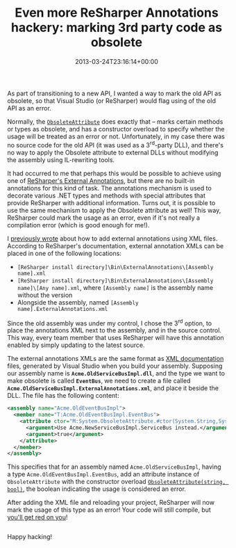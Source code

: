 ﻿---
title: 'Even more ReSharper Annotations hackery: marking 3rd party code as obsolete'
date: 2013-03-24T23:16:14+00:00
---
As part of transitioning to a new API, I wanted a way to mark the old API as obsolete, so that Visual Studio (or ReSharper) would flag using of the old API as an error.

Normally, the [`ObsoleteAttribute`](http://msdn.microsoft.com/en-us/library/system.obsoleteattribute.aspx) does exactly that &ndash; marks certain methods or types as obsolete, and has a constructor overload to specify whether the usage will be treated as an error or not. Unfortunately, in my case there was no source code for the old API (it was used as a 3<sup>rd</sup>-party DLL), and there's no way to apply the Obsolete attribute to external DLLs without modifying the assembly using IL-rewriting tools.

It had occurred to me that perhaps this would be possible to achieve using one of [ReSharper's External Annotations](http://www.jetbrains.com/resharper/webhelp/Code_Analysis__External_Annotations.html), but there are no built-in annotations for this kind of task. The annotations mechanism is used to decorate various .NET types and methods with special attributes that provide ReSharper with additional information. Turns out, it is possible to use the same mechanism to apply the Obsolete attribute as well! This way, ReSharper could mark the usage as an error, even if it's not really a compilation error (which is good enough for me!).

I [previously wrote](http://hmemcpy.com/2013/02/preventing-resharpers-implicitly-captured-closure-warning-in-fakeiteasy-unit-tests/) about how to add external annotations using XML files. According to ReSharper's documentation, external annotation XMLs can be placed in one of the following locations:

  * `[ReSharper install directory]\Bin\ExternalAnnotations\[Assembly name].xml` 
  * `[ReSharper install directory]\Bin\ExternalAnnotations\[Assembly name]\[Any name].xml`, where `[Assembly name]` is the assembly name without the version 
  * Alongside the assembly, named `[Assembly name].ExternalAnnotations.xml`

Since the old assembly was under my control, I chose the 3<sup>rd</sup> option, to place the annotations XML next to the assembly, and in the source control. This way, every team member that uses ReSharper will have this annotation enabled by simply updating to the latest source.

The external annotations XMLs are the same format as [XML documentation](http://msdn.microsoft.com/en-us/library/fsbx0t7x.aspx) files, generated by Visual Studio when you build your assembly. Supposing our assembly name is **`Acme.OldServiceBusImpl.dll`**, and the type we want to make obsolete is called **`EventBus`**, we need to create a file called **`Acme.OldServiceBusImpl.ExternalAnnotations.xml`**, and place it beside the DLL. The file has the following content:

```xml
<assembly name="Acme.OldEventBusImpl">
  <member name="T:Acme.OldEventBusImpl.EventBus">
    <attribute ctor="M:System.ObsoleteAttribute.#ctor(System.String,System.Boolean)">
      <argument>Use Acme.NewServiceBusImpl.ServiceBus instead.</argument>
      <argument>true</argument>
    </attribute>
  </member>
</assembly>
```

This specifies that for an assembly named `Acme.OldServiceBusImpl`, having a type `Acme.OldEventBusImpl.EventBus`, add an attribute instance of `ObsoleteAttribute` with the constructor overload [`ObsoleteAttribute(string, bool)`](http://msdn.microsoft.com/en-us/library/961hff5d.aspx), the boolean indicating the usage is considered an error.

After adding the XML file and reloading your project, ReSharper will now mark the usage of this type as an error! Your code will still compile, but [you'll get red on you](http://www.youtube.com/watch?v=j-n_yxJqYi0)!

<img title="" style="border-left-width: 0px; border-right-width: 0px; background-image: none; border-bottom-width: 0px; padding-top: 0px; padding-left: 0px; display: inline; padding-right: 0px; border-top-width: 0px" border="0" alt="" src="http://i1.wp.com/hmemcpy.com/wp-content/uploads/2013/03/image6.png?resize=624%2C69" data-recalc-dims="1" />

Happy hacking!

